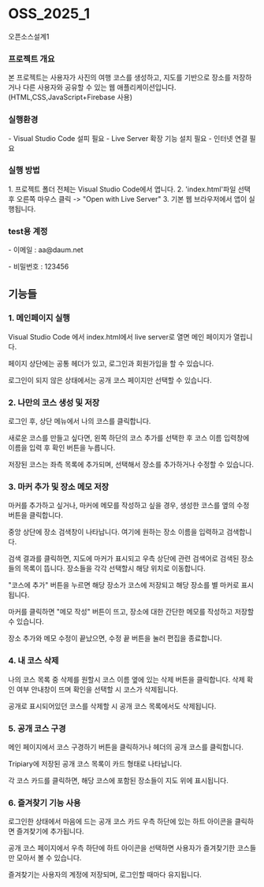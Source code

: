 # OSS_2025_1
오픈소스설계1

<h3> 프로젝트 개요</h3>
본 프로젝트는 사용자가 사진의 여행 코스를 생성하고, 지도를 기반으로 장소를 저장하거나 다른 사용자와 공유할 수 있는 웹 애플리케이션입니다.(HTML,CSS,JavaScript+Firebase 사용)

<h3> 실행환경 </h3>
- Visual Studio Code 설피 필요
- Live Server 확장 기능 설치 필요
- 인터넷 연결 필요

<h3> 실행 방법 </h3>
1. 프로젝트 폴더 전체는 Visual Studio Code에서 엽니다.
2. 'index.html'파일 선택 후 오른쪽 마우스 클릭 -> "Open with Live Server"
3. 기본 웹 브라우저에서 앱이 실행됩니다.

<h3> test용 계정 </h3>
- 이메일 : aa@daum.net<p>
- 비밀번호 : 123456





<h2> 기능들 </h2>

<h3>1. 메인페이지 실행</h3>
Visual Studio Code 에서 index.html에서 live server로 열면 메인 페이지가 열립니다.

페이지 상단에는 공통 헤더가 있고, 로그인과 회원가입을 할 수 있습니다.

로그인이 되지 않은 상태에서는 공개 코스 페이지만 선택할 수 있습니다.

<h3>2. 나만의 코스 생성 및 저장 </h3>
로그인 후, 상단 메뉴에서 나의 코스를 클릭합니다.

새로운 코스를 만들고 싶다면, 왼쪽 하단의 코스 추가를 선택한 후 코스 이름 입력창에 이름을 입력 후 확인 버튼을 누릅니다.

저장된 코스는 좌측 목록에 추가되며, 선택해서 장소를 추가하거나 수정할 수 있습니다.

<h3>3. 마커 추가 및 장소 메모 저장</h3>
마커를 추가하고 싶거나, 마커에 메모를 작성하고 싶을 경우, 생성한 코스를 옆의 수정 버튼을 클릭합니다.

중앙 상단에 장소 검색창이 나타납니다. 여기에 원하는 장소 이름을 입력하고 검색합니다.

검색 결과를 클릭하면, 지도에 마커가 표시되고 우측 상단에 관련 검색어로 검색된 장소들의 목록이 뜹니다. 장소들을 각각 선택할시 해당 위치로 이동합니다.

"코스에 추가" 버튼을 누르면 해당 장소가 코스에 저장되고 해당 장소를 별 마커로 표시됩니다.

마커를 클릭하면 "메모 작성" 버튼이 뜨고, 장소에 대한 간단한 메모를 작성하고 저장할 수 있습니다.

장소 추가와 메모 수정이 끝났으면, 수정 끝 버튼을 눌러 편집을 종료합니다.


<h3>4. 내 코스 삭제</h3>
나의 코스 목록 중 삭제를 원할시 코스 이름 옆에 있는 삭제 버튼을 클릭합니다. 삭제 확인 여부 안내창이 뜨며 확인을 선택할 시 코스가 삭제됩니다.

공개로 표시되어있던 코스를 삭제할 시 공개 코스 목록에서도 삭제됩니다.

<h3>5. 공개 코스 구경</h3>
메인 페이지에서 코스 구경하기 버튼을 클릭하거나 헤더의 공개 코스를 클릭합니다.

Tripiary에 저장된 공개 코스 목록이 카드 형태로 나타납니다.

각 코스 카드를 클릭하면, 해당 코스에 포함된 장소들이 지도 위에 표시됩니다.


<h3>6. 즐겨찾기 기능 사용</h3>
로그인한 상태에서 마음에 드는 공개 코스 카드 우측 하단에 있는 하트 아이콘을 클릭하면 즐겨찾기에 추가됩니다.

공개 코스 페이지에서 우측 하단에 하트 아이콘을 선택하면 사용자가 즐겨찾기한 코스들만 모아서 볼 수 있습니다.

즐겨찾기는 사용자의 계정에 저장되며, 로그인할 때마다 유지됩니다.



#####
  
